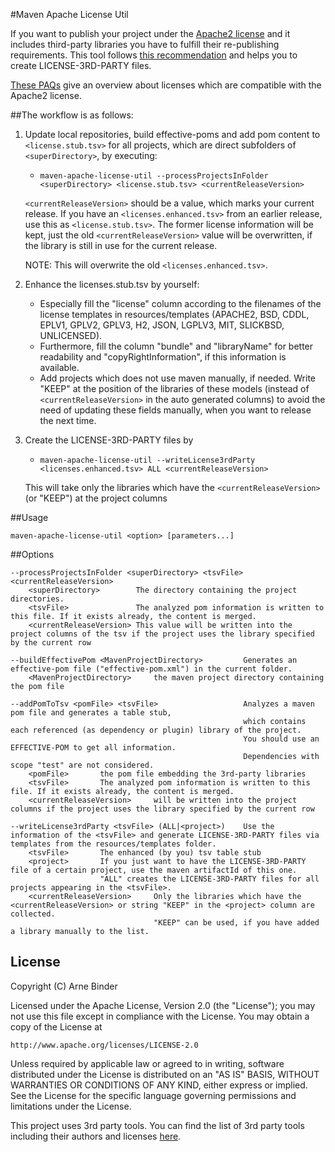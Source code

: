 #Maven Apache License Util

If you want to publish your project under the [Apache2 license](http://www.apache.org/licenses/LICENSE-2.0) and it 
includes third-party libraries you have to fulfill their re-publishing requirements. This tool follows [this recommendation](http://programmers.stackexchange.com/questions/234511/what-is-the-best-practice-for-arranging-third-party-library-licenses-paperwork) 
and helps you to create LICENSE-3RD-PARTY files. 

[These PAQs](http://www.apache.org/legal/resolved.html) give an overview about licenses which are compatible with the Apache2 license.

##The workflow is as follows:


1. Update local repositories, build effective-poms and add pom content to `<license.stub.tsv>` for all projects, which are direct subfolders of `<superDirectory>`, by executing:
	- `maven-apache-license-util --processProjectsInFolder <superDirectory> <license.stub.tsv> <currentReleaseVersion>`
	
	`<currentReleaseVersion>` should be a value, which marks your current release.
	If you have an `<licenses.enhanced.tsv>` from an earlier release, use this as `<license.stub.tsv>`. The former license information will be kept, just the old `<currentReleaseVersion>` value will be overwritten, if the library is still in use for the current release.

	NOTE: This will overwrite the old `<licenses.enhanced.tsv>`. 
2. Enhance the licenses.stub.tsv by yourself:
   	- Especially fill the "license" column according to the filenames of the license templates in resources/templates (APACHE2, BSD, CDDL, EPLV1, GPLV2, GPLV3, H2, JSON, LGPLV3, MIT, SLICKBSD, UNLICENSED).
   	- Furthermore, fill the column "bundle" and "libraryName" for better readability and "copyRightInformation", if this information is available.
   	- Add projects which does not use maven manually, if needed. Write "KEEP" at the position of the libraries of these models (instead of `<currentReleaseVersion>` in the auto generated columns) to avoid the need of updating these fields manually, when you want to release the next time.
  
3. Create the LICENSE-3RD-PARTY files by
	- `maven-apache-license-util --writeLicense3rdParty <licenses.enhanced.tsv> ALL <currentReleaseVersion>` 
	
	This will take only the libraries which have the `<currentReleaseVersion>` (or "KEEP") at the project columns

##Usage

`maven-apache-license-util <option> [parameters...]`

##Options
```
--processProjectsInFolder <superDirectory> <tsvFile> <currentReleaseVersion>	
	<superDirectory>		The directory containing the project directories.
	<tsvFile>				The analyzed pom information is written to this file. If it exists already, the content is merged.
	<currentReleaseVersion>	This value will be written into the project columns of the tsv if the project uses the library specified by the current row
	
--buildEffectivePom <MavenProjectDirectory>			Generates an effective-pom file ("effective-pom.xml") in the current folder.
	<MavenProjectDirectory>		the maven project directory containing the pom file

--addPomToTsv <pomFile> <tsvFile>					Analyzes a maven pom file and generates a table stub, 
													which contains each referenced (as dependency or plugin) library of the project.
													You should use an EFFECTIVE-POM to get all information.
													Dependencies with scope "test" are not considered.							
	<pomFile>		the pom file embedding the 3rd-party libraries 
	<tsvFile>		The analyzed pom information is written to this file. If it exists already, the content is merged.
	<currentReleaseVersion>		will be written into the project columns if the project uses the library specified by the current row

--writeLicense3rdParty <tsvFile> (ALL|<project>)	Use the information of the <tsvFile> and generate LICENSE-3RD-PARTY files via templates from the resources/templates folder.
	<tsvFile>		The enhanced (by you) tsv table stub
	<project>		If you just want to have the LICENSE-3RD-PARTY file of a certain project, use the maven artifactId of this one.
					"ALL" creates the LICENSE-3RD-PARTY files for all projects appearing in the <tsvFile>.
	<currentReleaseVersion>		Only the libraries which have the <currentReleaseVersion> or string "KEEP" in the <project> column are collected. 
								"KEEP" can be used, if you have added a library manually to the list.
```

## License

Copyright (C) Arne Binder

Licensed under the Apache License, Version 2.0 (the "License");
you may not use this file except in compliance with the License.
You may obtain a copy of the License at

    http://www.apache.org/licenses/LICENSE-2.0

Unless required by applicable law or agreed to in writing, software
distributed under the License is distributed on an "AS IS" BASIS,
WITHOUT WARRANTIES OR CONDITIONS OF ANY KIND, either express or implied.
See the License for the specific language governing permissions and
limitations under the License.

This project uses 3rd party tools. You can find the list of 3rd party tools including their authors and licenses [here](LICENSE-3RD-PARTY).
